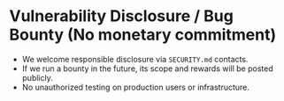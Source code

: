 
# Vulnerability Disclosure / Bug Bounty (No monetary commitment)

- We welcome responsible disclosure via `SECURITY.md` contacts.
- If we run a bounty in the future, its scope and rewards will be posted publicly.
- No unauthorized testing on production users or infrastructure.
